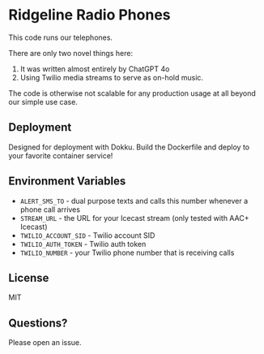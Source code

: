 # Ridgeline Radio Phones

This code runs our telephones.

There are only two novel things here:

1. It was written almost entirely by ChatGPT 4o
1. Using Twilio media streams to serve as on-hold music.

The code is otherwise not scalable for any production usage at all beyond
our simple use case.

## Deployment

Designed for deployment with Dokku. Build the Dockerfile and deploy to your
favorite container service!

## Environment Variables

* `ALERT_SMS_TO` - dual purpose texts and calls this number whenever a phone call arrives
* `STREAM_URL` - the URL for your Icecast stream (only tested with AAC+ Icecast)
* `TWILIO_ACCOUNT_SID` - Twilio account SID
* `TWILIO_AUTH_TOKEN` - Twilio auth token
* `TWILIO_NUMBER` - your Twilio phone number that is receiving calls

## License

MIT

## Questions?

Please open an issue.
